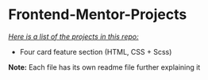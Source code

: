 # Frontend-Mentor-Projects

*<ins>Here is a list of the projects in this repo:</ins>*

- Four card feature section (HTML, CSS + Scss)



**Note:** Each file has its own readme file further explaining it
